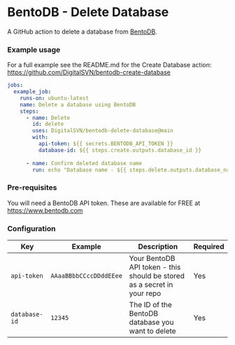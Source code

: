 # BentoDB - Delete Database

A GitHub action to delete a database from [BentoDB](https://bentodb.com).

### Example usage
For a full example see the README.md for the Create Database action: https://github.com/DigitalSVN/bentodb-create-database

```yaml
jobs:
  example_job:
    runs-on: ubuntu-latest
    name: Delete a database using BentoDB
    steps:
      - name: Delete
        id: delete
        uses: DigitalSVN/bentodb-delete-database@main
        with:
          api-token: ${{ secrets.BENTODB_API_TOKEN }}
          database-id: ${{ steps.create.outputs.database_id }}
          
      - name: Confirm deleted database name
        run: echo "Database name - ${{ steps.delete.outputs.database_name }}, ID - ${{ steps.delete.outputs.database_id }}"

```

### Pre-requisites
You will need a BentoDB API token. These are available for FREE at https://www.bentodb.com

### Configuration
| Key           | Example                | Description                                                             | Required |
|---------------|------------------------|-------------------------------------------------------------------------|----------|
| `api-token`   | `AAaaBBbbCCccDDddEEee` | Your BentoDB API token - this should be stored as a secret in your repo | Yes      |
| `database-id` | `12345`                | The ID of the BentoDB database you want to delete                       | Yes      |